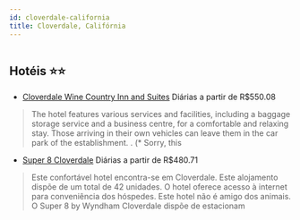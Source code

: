 ```yaml
---
id: cloverdale-california
title: Cloverdale, Califórnia
---
```


<center><img src="http://cdn.smyrooms.com/cloudcontent/fotos/agregadorHotelero/0024/62978/2462978/1.jpg?f=15039219" alt="" /></center>


## Hotéis ⭐️⭐️

-    [Cloverdale Wine Country Inn and Suites](https://www.hurb.com/aud/https://www.hurb.com/hoteis/cloverdale/cloverdale-wine-country-inn-and-suites-JNP-JP395782?cmp=18055) Diárias a partir de R$550.08
   > The hotel features various services and facilities, including a baggage storage service and a business centre, for a comfortable and relaxing stay. Those arriving in their own vehicles can leave them in the car park of the establishment.
. (* Sorry, this 
-    [Super 8 Cloverdale](https://www.hurb.com/aud/https://www.hurb.com/hoteis/cloverdale/super-8-cloverdale-JNP-JP044970?cmp=18055) Diárias a partir de R$480.71
   > Este confortável hotel encontra-se em Cloverdale. Este alojamento dispõe de um total de 42 unidades. O hotel oferece acesso à internet para conveniência dos hóspedes. Este hotel não é amigo dos animais. O Super 8 by Wyndham Cloverdale dispõe de estacionam
